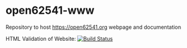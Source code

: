 # open62541-www
Repository to host https://open62541.org webpage and documentation

HTML Validation of Website: [![Build Status](https://travis-ci.org/open62541/open62541-www.svg?branch=gh-pages)](https://travis-ci.org/open62541/open62541-www)
